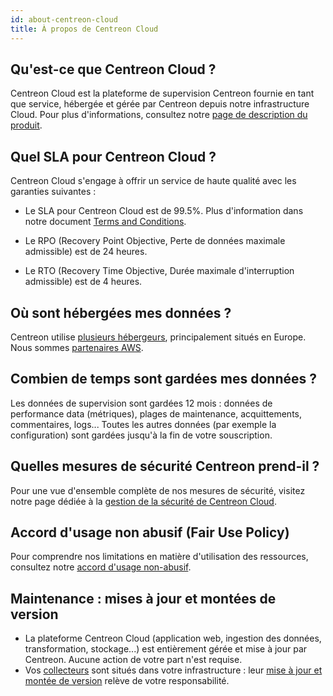 ```yaml
---
id: about-centreon-cloud
title: À propos de Centreon Cloud
---
```


## Qu'est-ce que Centreon Cloud ?

Centreon Cloud est la plateforme de supervision Centreon fournie en tant que service, hébergée et gérée par Centreon depuis notre infrastructure Cloud. Pour plus d'informations, consultez notre [page de description du produit](https://www.centreon.com/fr/centreon-cloud/).

## Quel SLA pour Centreon Cloud ?

Centreon Cloud s'engage à offrir un service de haute qualité avec les garanties suivantes :

* Le SLA pour Centreon Cloud est de 99.5%. Plus d'information dans notre document [Terms and Conditions](https://www.centreon.com/legal/en/Cloud-Services-terms-ROW).

* Le RPO (Recovery Point Objective, Perte de données maximale admissible) est de 24 heures.

* Le RTO (Recovery Time Objective, Durée maximale d'interruption admissible) est de 4 heures.

## Où sont hébergées mes données ?

Centreon utilise [plusieurs hébergeurs](../security/security.md#sécurité-de-lhébergement), principalement situés en Europe. Nous sommes [partenaires AWS](https://www.centreon.com/fr/partenaires/centreon-et-aws/).

## Combien de temps sont gardées mes données ?

Les données de supervision sont gardées 12 mois : données de performance data (métriques), plages de maintenance, acquittements, commentaires, logs...
Toutes les autres données (par exemple la configuration) sont gardées jusqu'à la fin de votre souscription.

## Quelles mesures de sécurité Centreon prend-il ?

Pour une vue d'ensemble complète de nos mesures de sécurité, visitez notre page dédiée à la [gestion de la sécurité de Centreon Cloud](../security/security.md).

## Accord d'usage non abusif (Fair Use Policy)

Pour comprendre nos limitations en matière d'utilisation des ressources, consultez notre [accord d'usage non-abusif](https://www.centreon.com/legal/en/centreon-cloud-service-fair-use-policy).

## Maintenance : mises à jour et montées de version

* La plateforme Centreon Cloud (application web, ingestion des données, transformation, stockage...) est entièrement gérée et mise à jour par Centreon. Aucune action de votre part n'est requise.
* Vos [collecteurs](../resources/glossary.md#collecteur) sont situés dans votre infrastructure : leur [mise à jour et montée de version](../installation/poller-update-upgrade.md) relève de votre responsabilité.
